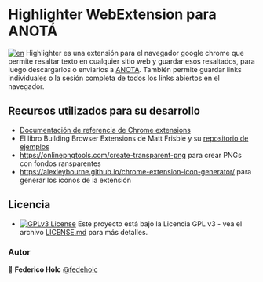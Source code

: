 # Highlighter WebExtension para ANOTÁ

[![en](https://img.shields.io/badge/lang-en-red.svg)](https://github.com/fedeholc/anota-highlighter/blob/main/README.md)
Highlighter es una extensión para el navegador google chrome que permite resaltar texto en cualquier sitio web y guardar esos resaltados, para luego descargarlos o enviarlos a [ANOTA](https://github.com/fedeholc/anota-front-react). También permite guardar links individuales o la sesión completa de todos los links abiertos en el navegador.

## Recursos utilizados para su desarrollo

- [Documentación de referencia de Chrome extensions](https://developer.chrome.com/docs/extensions/reference/)
- El libro Building Browser Extensions de Matt Frisbie y su [repositorio de ejemplos](https://github.com/msfrisbie/demo-browser-extension)
- <https://onlinepngtools.com/create-transparent-png> para crear PNGs con fondos ransparentes
- <https://alexleybourne.github.io/chrome-extension-icon-generator/> para generar los íconos de la extensión

## Licencia

- [![GPLv3 License](https://img.shields.io/badge/License-GPL%20v3-yellow.svg)](https://opensource.org/licenses/) Este proyecto está bajo la Licencia GPL v3 - vea el archivo [LICENSE.md](LICENSE.md) para más detalles.

### Autor

👤 **Federico Holc** [@fedeholc](https://github.com/fedeholc)
